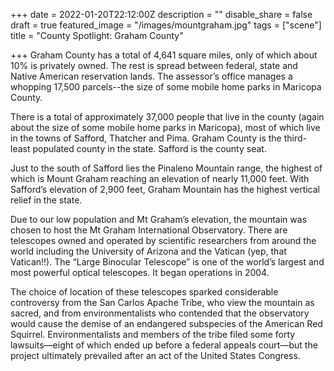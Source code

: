 +++
date = 2022-01-20T22:12:00Z
description = ""
disable_share = false
draft = true
featured_image = "/images/mountgraham.jpg"
tags = ["scene"]
title = "County Spotlight: Graham County"

+++
Graham County has a total of 4,641 square miles, only of which about 10% is privately owned. The rest is spread between federal, state and Native American reservation lands. The assessor’s office manages a whopping 17,500 parcels--the size of some mobile home parks in Maricopa County.

There is a total of approximately 37,000 people that live in the county (again about the size of some mobile home parks in Maricopa), most of which live in the towns of Safford, Thatcher and Pima. Graham County is the third-least populated county in the state. Safford is the county seat.

Just to the south of Safford lies the Pinaleno Mountain range, the highest of which is Mount Graham reaching an elevation of nearly 11,000 feet. With Safford’s elevation of 2,900 feet, Graham Mountain has the highest vertical relief in the state.

Due to our low population and Mt Graham’s elevation, the mountain was chosen to host the Mt Graham International Observatory. There are telescopes owned and operated by scientific researchers from around the world including the University of Arizona and the Vatican (yep, that Vatican!!). The “Large Binocular Telescope” is one of the world’s largest and most powerful optical telescopes. It began operations in 2004.

The choice of location of these telescopes sparked considerable controversy from the San Carlos Apache Tribe, who view the mountain as sacred, and from environmentalists who contended that the observatory would cause the demise of an endangered subspecies of the American Red Squirrel. Environmentalists and members of the tribe filed some forty lawsuits—eight of which ended up before a federal appeals court—but the project ultimately prevailed after an act of the United States Congress.